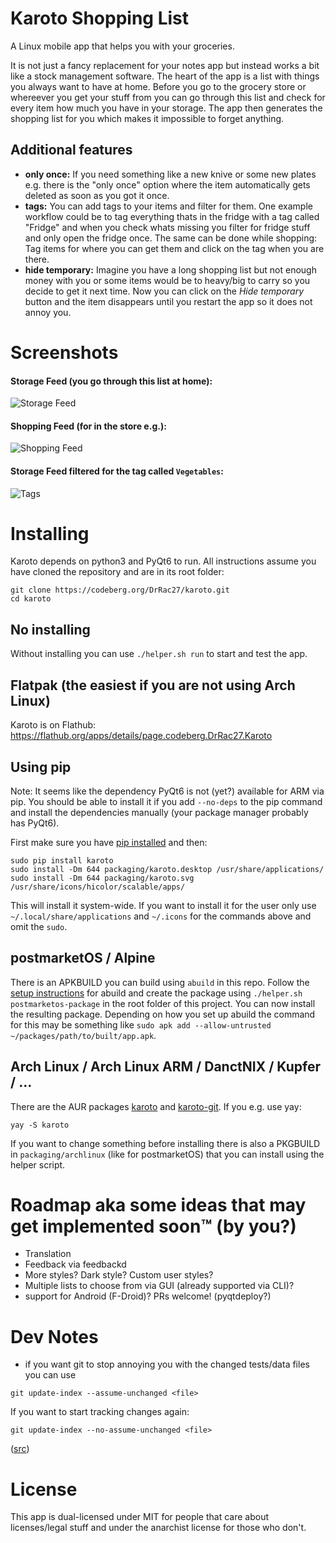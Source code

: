 # Karoto Shopping List

A Linux mobile app that helps you with your groceries.

It is not just a fancy replacement for your notes app but instead works a bit like a stock management software.
The heart of the app is a list with things you always want to have at home.
Before you go to the grocery store or whereever you get your stuff from you can go through this list and check for every item how much you have in your storage.
The app then generates the shopping list for you which makes it impossible to forget anything.

## Additional features
- **only once:**
If you need something like a new knive or some new plates e.g. there is the "only once" option where the item automatically gets deleted as soon as you got it once.
- **tags:**
You can add tags to your items and filter for them.
One example workflow could be to tag everything thats in the fridge with a tag called "Fridge" and when you check whats missing you filter for fridge stuff and only open the fridge once.
The same can be done while shopping: Tag items for where you can get them and click on the tag when you are there.
- **hide temporary:**
Imagine you have a long shopping list but not enough money with you or some items would be to heavy/big to carry so you decide to get it next time.
Now you can click on the *Hide temporary* button and the item disappears until you restart the app so it does not annoy you.

# Screenshots
#### Storage Feed (you go through this list at home):
![Storage Feed](screenshots/storage_feed.png)
#### Shopping Feed (for in the store e.g.):
![Shopping Feed](screenshots/shopping_feed.png)
#### Storage Feed filtered for the tag called `Vegetables`:
![Tags](screenshots/tags.png)

# Installing

Karoto depends on python3 and PyQt6 to run.
All instructions assume you have cloned the repository and are in its root folder:
```
git clone https://codeberg.org/DrRac27/karoto.git
cd karoto
```

## No installing
Without installing you can use `./helper.sh run` to start and test the app.

## Flatpak (the easiest if you are not using Arch Linux)
Karoto is on Flathub: https://flathub.org/apps/details/page.codeberg.DrRac27.Karoto

## Using pip
Note: It seems like the dependency PyQt6 is not (yet?) available for ARM via pip.
You should be able to install it if you add `--no-deps` to the pip command and install the dependencies manually (your package manager probably has PyQt6).

First make sure you have [pip installed](https://packaging.python.org/en/latest/guides/installing-using-linux-tools/#installing-pip-setuptools-wheel-with-linux-package-managers) and then:
```
sudo pip install karoto
sudo install -Dm 644 packaging/karoto.desktop /usr/share/applications/
sudo install -Dm 644 packaging/karoto.svg /usr/share/icons/hicolor/scalable/apps/
```
This will install it system-wide.
If you want to install it for the user only use `~/.local/share/applications` and `~/.icons` for the commands above and omit the `sudo`.

## postmarketOS / Alpine

There is an APKBUILD you can build using `abuild` in this repo.
Follow the [setup instructions](https://wiki.alpinelinux.org/wiki/Creating_an_Alpine_package#Setup_your_system_and_account) for abuild and create the package using `./helper.sh postmarketos-package` in the root folder of this project.
You can now install the resulting package. Depending on how you set up abuild the command for this may be something like `sudo apk add --allow-untrusted ~/packages/path/to/built/app.apk`.

## Arch Linux / Arch Linux ARM / DanctNIX / Kupfer / ...
There are the AUR packages [karoto](https://aur.archlinux.org/packages/karoto) and [karoto-git](https://aur.archlinux.org/packages/karoto-git).
If you e.g. use yay:
```
yay -S karoto
```
If you want to change something before installing there is also a PKGBUILD in `packaging/archlinux` (like for postmarketOS) that you can install using the helper script.

# Roadmap aka some ideas that may get implemented soon™ (by you?)
- Translation
- Feedback via feedbackd
- More styles? Dark style? Custom user styles?
- Multiple lists to choose from via GUI (already supported via CLI)?
- support for Android (F-Droid)? PRs welcome! (pyqtdeploy?)


# Dev Notes
- if you want git to stop annoying you with the changed tests/data files you can use
```
git update-index --assume-unchanged <file>
```
If you want to start tracking changes again:

```
git update-index --no-assume-unchanged <file>
```
([src](https://stackoverflow.com/a/11366713))

# License
This app is dual-licensed under MIT for people that care about licenses/legal stuff and under the anarchist license for those who don't.
